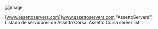 ![image](https://user-images.githubusercontent.com/55440104/184105176-4d10ede7-ed3d-425e-a1f5-5b1981f3913a.png)

[www.assettoservers.com](www.assettoservers.com "AssettoServers")
Listado de servidores de Assetto Corsa.
Assetto Corsa server list.


